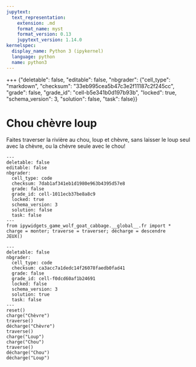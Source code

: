 ```yaml
---
jupytext:
  text_representation:
    extension: .md
    format_name: myst
    format_version: 0.13
    jupytext_version: 1.14.0
kernelspec:
  display_name: Python 3 (ipykernel)
  language: python
  name: python3
---
```


+++ {"deletable": false, "editable": false, "nbgrader": {"cell_type": "markdown", "checksum": "33eb995cea5b47c3e2f11187c2f245cc", "grade": false, "grade_id": "cell-b5e341b0d197b93b", "locked": true, "schema_version": 3, "solution": false, "task": false}}

# Chou chèvre loup
Faites traverser la rivière au chou, loup et chèvre,
sans laisser le loup seul avec la chèvre, ou la chèvre
seule avec le chou!

```{code-cell} ipython3
---
deletable: false
editable: false
nbgrader:
  cell_type: code
  checksum: 7dab1af341eb1d1980e963b4395d57e8
  grade: false
  grade_id: cell-1011ecb37be8a8c9
  locked: true
  schema_version: 3
  solution: false
  task: false
---
from ipywidgets_game_wolf_goat_cabbage.__global__.fr import *
charge = monter; traverse = traverser; décharge = descendre
JEUX()
```

```{code-cell} ipython3
---
deletable: false
nbgrader:
  cell_type: code
  checksum: ca3acc7a1dedc14f26078faedb0fad41
  grade: false
  grade_id: cell-f0dcd60af1b24691
  locked: false
  schema_version: 3
  solution: true
  task: false
---
reset()
charge("Chèvre")
traverse()
décharge("Chèvre")
traverse()
charge("Loup")
charge("Chou")
traverse()
décharge("Chou")
décharge("Loup")
```

```{code-cell} ipython3

```

